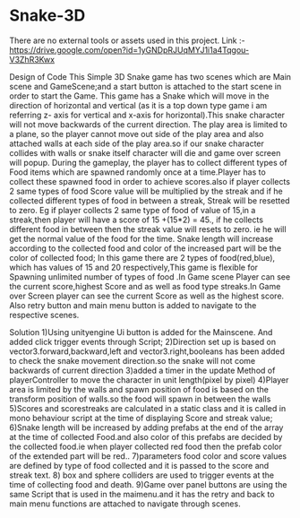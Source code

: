 # Snake-3D 
There are no external tools or assets used in this project.
Link :- https://drive.google.com/open?id=1yGNDpRJUqMYJ1i1a4Tqgou-V3ZhR3Kwx

Design of Code
This Simple 3D Snake game has two scenes which are Main scene and GameScene;and a start button is attached to the start scene in order to start the Game.
This game has a Snake which will move in the direction of horizontal and vertical (as it is a top down type game i am referring z- axis for vertical and x-axis for horizontal).This snake character will not move backwards of the current direction.
The play area is limited to a plane, so the player cannot move out side of the play area and also attached walls at each side of the play area.so if our snake character collides with walls or snake itself character will die and game over screen will popup.
During the gameplay, the player has to collect different types of Food items which are spawned randomly once at a time.Player has to collect these spawned food in order to achieve scores.also if player collects 2 same types of food Score value will be multiplied by the streak and if he collected different types of food in between a streak, Streak will be resetted to zero. Eg if player collects 2 same type of food of value of 15,in a streak,then player will have a score of 15 +(15*2) = 45., if he collects different food in between then the streak value will resets to zero. ie he will get the normal value of the food for the time.
Snake length will increase according to the collected food and color of the increased part will be the color of collected food;
In this game there are 2 types of food(red,blue), which has  values of 15 and 20 respectively,This game is flexible for Spawning unlimited number of types of food
.In Game scene Player can see the current score,highest Score and as well as food type streaks.In Game over Screen player can see the current Score as well as the highest score. Also retry button and main menu button is added to navigate to the respective scenes.

Solution
1)Using unityengine Ui button is added for the Mainscene. And added click trigger events through Script;
2)Direction set up is based on vector3.forward,backward,left and vector3.right,booleans has been added to check the snake movement direction.so the snake will not come backwards of current direction
3)added a timer in the update Method of playerController to move the character in unit length(pixel by pixel)
4)Player area is limited by the walls and spawn position of food is based on the transform position of walls.so the food will spawn in between the walls
5)Scores and scorestreaks  are calculated in a static class and it is called in mono behaviour script at the time of displaying Score and streak value;
6)Snake length will be increased by adding prefabs at the end of the array at the time of collected Food.and also color of this prefabs are decided by the collected food.ie when player collected red food then the prefab color of the extended part will be red..
7)parameters food color and score values are defined by type of food collected and it is passed to the score and streak text.
8) box and sphere colliders are used to trigger events at the time of collecting food and death.
9)Game over panel buttons are using the same Script that is used in the maimenu.and it has the retry and back to main menu functions are attached to navigate through scenes.
